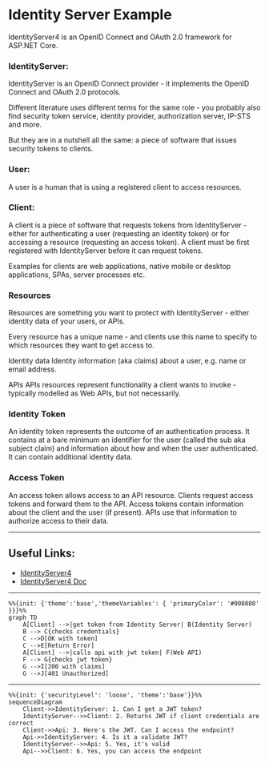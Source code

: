 # Identity Server Example
IdentityServer4 is an OpenID Connect and OAuth 2.0 framework for ASP.NET Core.

### IdentityServer:
IdentityServer is an OpenID Connect provider - it implements the OpenID Connect and OAuth 2.0 protocols.

Different literature uses different terms for the same role - you probably also find security token service, identity provider, authorization server, IP-STS and more.

But they are in a nutshell all the same: a piece of software that issues security tokens to clients.
### User:
A user is a human that is using a registered client to access resources.

### Client:
A client is a piece of software that requests tokens from IdentityServer - either for authenticating a user (requesting an identity token) or for accessing a resource (requesting an access token). A client must be first registered with IdentityServer before it can request tokens.

Examples for clients are web applications, native mobile or desktop applications, SPAs, server processes etc.

### Resources
Resources are something you want to protect with IdentityServer - either identity data of your users, or APIs.

Every resource has a unique name - and clients use this name to specify to which resources they want to get access to.

Identity data Identity information (aka claims) about a user, e.g. name or email address.

APIs APIs resources represent functionality a client wants to invoke - typically modelled as Web APIs, but not necessarily.
### Identity Token
An identity token represents the outcome of an authentication process. It contains at a bare minimum an identifier for the user (called the sub aka subject claim) and information about how and when the user authenticated. It can contain additional identity data.

### Access Token
An access token allows access to an API resource. Clients request access tokens and forward them to the API. Access tokens contain information about the client and the user (if present). APIs use that information to authorize access to their data.

---
## Useful Links:
- [IdentityServer4](https://identityserver.io/)
- [IdentityServer4 Doc](http://docs.identityserver.io/en/latest/index.html)
---

```mermaid
%%{init: {'theme':'base','themeVariables': { 'primaryColor': '#008080' }}}%%
graph TD
    A[Client] -->|get token from Identity Server| B(Identity Server)
    B --> C{checks credentials}
    C -->D[OK with token] 
    C -->E[Return Error]
    A[Client] -->|calls api with jwt token| F(Web API)
    F --> G{checks jwt token}
    G -->I[200 with claims]
    G -->J[401 Unauthorized]

```
---
```mermaid
%%{init: {'securityLevel': 'loose', 'theme':'base'}}%%
sequenceDiagram        
    Client->>IdentityServer: 1. Can I get a JWT token?
    IdentityServer-->>Client: 2. Returns JWT if client credentials are correct    
    Client->>Api: 3. Here's the JWT. Can I access the endpoint?
    Api->>IdentityServer: 4. Is it a validate JWT?
    IdentityServer-->>Api: 5. Yes, it's valid
    Api-->>Client: 6. Yes, you can access the endpoint

```
